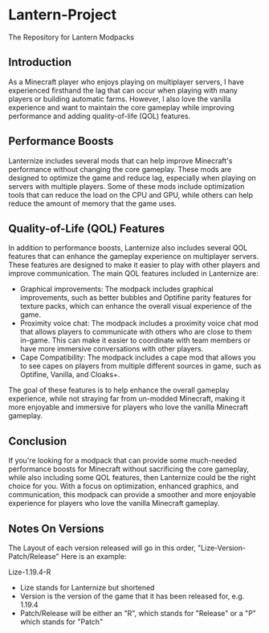 # Lantern-Project
The Repository for Lantern Modpacks

## Introduction
As a Minecraft player who enjoys playing on multiplayer servers, I have experienced firsthand the lag that can occur when playing with many players or building automatic farms. However, I also love the vanilla experience and want to maintain the core gameplay while improving performance and adding quality-of-life (QOL) features.

## Performance Boosts
Lanternize includes several mods that can help improve Minecraft's performance without changing the core gameplay. These mods are designed to optimize the game and reduce lag, especially when playing on servers with multiple players. Some of these mods include optimization tools that can reduce the load on the CPU and GPU, while others can help reduce the amount of memory that the game uses.

## Quality-of-Life (QOL) Features
In addition to performance boosts, Lanternize also includes several QOL features that can enhance the gameplay experience on multiplayer servers. These features are designed to make it easier to play with other players and improve communication. The main QOL features included in Lanternize are:

- Graphical improvements: The modpack includes graphical improvements, such as better bubbles and Optifine parity features for texture packs, which can enhance the overall visual experience of the game.
- Proximity voice chat: The modpack includes a proximity voice chat mod that allows players to communicate with others who are close to them in-game. This can make it easier to coordinate with team members or have more immersive conversations with other players.
- Cape Compatibility: The modpack includes a cape mod that allows you to see capes on players from multiple different sources in game, such as Optifine, Vanilla, and Cloaks+.

The goal of these features is to help enhance the overall gameplay experience, while not straying far from un-modded Minecraft, making it more enjoyable and immersive for players who love the vanilla Minecraft gameplay.

## Conclusion
If you're looking for a modpack that can provide some much-needed performance boosts for Minecraft without sacrificing the core gameplay, while also including some QOL features, then Lanternize could be the right choice for you. With a focus on optimization, enhanced graphics, and communication, this modpack can provide a smoother and more enjoyable experience for players who love the vanilla Minecraft gameplay.

## Notes On Versions
The Layout of each version released will go in this order, "Lize-Version-Patch/Release" Here is an example: 

Lize-1.19.4-R

- Lize stands for Lanternize but shortened
- Version is the version of the game that it has been released for, e.g. 1.19.4
- Patch/Release will be either an "R", which stands for "Release" or a "P" which stands for "Patch"
